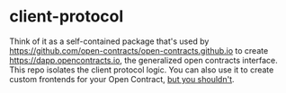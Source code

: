 # client-protocol
Think of it as a self-contained package that's used by https://github.com/open-contracts/open-contracts.github.io to create https://dapp.opencontracts.io, the generalized open contracts interface. This repo isolates the client protocol logic. You can also use it to create custom frontends for your Open Contract, [but you shouldn't](https://github.com/open-contracts/open-contracts.github.io/blob/main/README.md).



